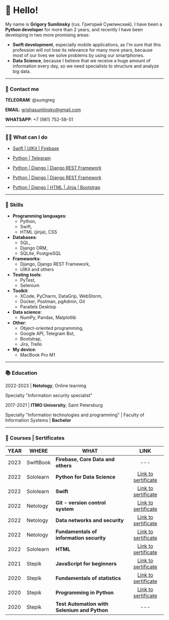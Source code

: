 <!--
**sum-greg/sum-greg** is a ✨ _special_ ✨ repository because its `README.md` (this file) appears on your GitHub profile.
-->



# 👋 Hello!

My name is __Grigory Sumlinsky__ (rus. Григорий Сумлинский). I have been a __Python developer__ for more than 2 years, and recently I have been developing in two more promising areas:
- __Swift development__, especially mobile applications, as I'm sure that this profession will not lose its relevance for many more years, because most of our lives we solve problems by using our smartphones.
- __Data Science__, because I believe that we receive a huge amount of information every day, so we need specialists to structure and analyze big data.

---

### 📨 Contact me

__TELEGRAM__: @sumgreg

__EMAIL__: grishasumlinsky@gmail.com

__WHATSAPP__: +7 (981) 752-58-51

---

### 👨‍💻 What can I do
- [Swift | UIKit | Firebase](https://github.com/sum-greg/ChikChak-App/tree/main)

- [Python | Telegram](https://github.com/sum-greg/testMyQiwiTelegramBot)
- [Python | Django | Django REST Framework](https://github.com/sum-greg/djangoTestProject)
- [Python | Django | Django REST Framework](https://github.com/sum-greg/djangoURLshortenerProject)
- [Python | Django | HTML | Jinja | Bootstrap](https://github.com/sum-greg/blogTestProject)

---

### 🥷 Skills

- __Programming languages__: 
  - Python, 
  - Swift, 
  - HTML (jinja), CSS
- __Databases__: 
  - SQL, 
  - Django ORM, 
  - SQLite, PostgreSQL
- __Frameworks__: 
  - Django, Django REST Framework, 
  - UIKit and others
- __Testing tools__: 
  - PyTest, 
  - Selenium
- __Toolkit__: 
  - XCode, PyCharm, DataGrip, WebStorm, 
  - Docker, Postman, pgAdmin, Git
  - Parallels Desktop
- __Data science__: 
  - NumPy, Pandas, Matplotlib
- __Other__: 
  - Object-oriented programming, 
  - Google API, Telegram Bot, 
  - Bootstrap, 
  - Jira, Trello
- __My device__: 
  - MacBook Pro M1


---

### 📚 Education

2022-2023 | __Netology__, Online learning

Specialty "Information security specialist"

2017-2021 | __ITMO University__, Saint Petersburg

Specialty "Information technologies and programming" | Faculty of Information Systems | __Bachelor__

---

### 🔖 Courses | Sertificates
| YEAR | WHERE | WHAT | LINK |
| - | - | - | :-: |
| 2023 | SwiftBook | __Firebase, Core Data and others__ | --- |
| 2022 | Sololearn | __Python for Data Science__ | [Link to sertificate](https://drive.google.com/file/d/1Amh3Waq04SqzGu29Zs9TSKBMHmBivxeS/view) |
| 2022 | Sololearn | __Swift__ | [Link to sertificate](https://drive.google.com/file/d/1UMhfPk1fR8g_CSp_7ohYlIHfZPQtEjuN/view) |
| 2022 | Netology | __Git - version control system__ | [Link to sertificate](https://drive.google.com/file/d/1wJHi2VHPU6A6gC8P_HkJrnPQ7wV3h26C/view) |
| 2022 | Netology | __Data networks and security__ | [Link to sertificate](https://drive.google.com/file/d/1CfQHIk4_0XRkPIKJP1Bw-1P_oo6Cm7u4/view) |
| 2022 | Netology | __Fundamentals of information security__ | [Link to sertificate](https://drive.google.com/file/d/1HPJ3SC0yd5uwpjOy7hpDr0mf4tG8z-eT/view) |
| 2022 | Sololearn | __HTML__ | [Link to sertificate](https://drive.google.com/file/d/1X17a-UoX9qh4Kg1VW0yxK_7I3JIO7H4o/view) |
| 2021 | Stepik | __JavaScript for beginners__ | [Link to sertificate](https://drive.google.com/file/d/1uSYJHLmVvWrMU4TAEXg3jW51dQNNlDh5/view) |
| 2020 | Stepik | __Fundamentals of statistics__ | [Link to sertificate](https://drive.google.com/file/d/1h5hQyPd_vDPLcFe8lACfEyM2JaCcXzI5/view) |
| 2020 | Stepik | __Programming in Python__ | [Link to sertificate](https://drive.google.com/file/d/1k8uOj12t9TXv8Mc00WBn8jQ7qCDK94Lg/view) |
| 2020 | Stepik | __Test Automation with Selenium and Python__ | --- |
